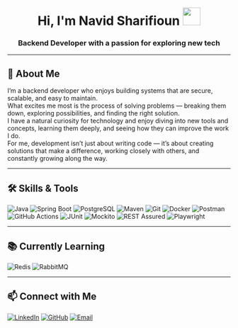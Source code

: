 <h1 align="center">
  Hi, I'm Navid Sharifioun <img src="https://media.giphy.com/media/WUlplcMpOCEmTGBtBW/giphy.gif" width="40">
</h1>
<h3 align="center">Backend Developer with a passion for exploring new tech</h3>

---

## 🚀 About Me
I’m a backend developer who enjoys building systems that are secure, scalable, and easy to maintain.  
What excites me most is the process of solving problems — breaking them down, exploring possibilities, and finding the right solution.  
I have a natural curiosity for technology and enjoy diving into new tools and concepts, learning them deeply, and seeing how they can improve the work I do.  
For me, development isn’t just about writing code — it’s about creating solutions that make a difference, working closely with others, and constantly growing along the way.


---

## 🛠️ Skills & Tools

![Java](https://img.shields.io/badge/Java-ED8B00?style=for-the-badge&logo=java&logoColor=white)
![Spring Boot](https://img.shields.io/badge/Spring%20Boot-6DB33F?style=for-the-badge&logo=springboot&logoColor=white)
![PostgreSQL](https://img.shields.io/badge/PostgreSQL-316192?style=for-the-badge&logo=postgresql&logoColor=white)
![Maven](https://img.shields.io/badge/Maven-C71A36?style=for-the-badge&logo=apache-maven&logoColor=white)
![Git](https://img.shields.io/badge/Git-F05033?style=for-the-badge&logo=git&logoColor=white)
![Docker](https://img.shields.io/badge/Docker-2496ED?style=for-the-badge&logo=docker&logoColor=white)
![Postman](https://img.shields.io/badge/Postman-FF6C37?style=for-the-badge&logo=postman&logoColor=white)
![GitHub Actions](https://img.shields.io/badge/GitHub%20Actions-2088FF?style=for-the-badge&logo=github-actions&logoColor=white)
![JUnit](https://img.shields.io/badge/JUnit-25A162?style=for-the-badge&logo=junit5&logoColor=white)
![Mockito](https://img.shields.io/badge/Mockito-45B29D?style=for-the-badge)
![REST Assured](https://img.shields.io/badge/REST%20Assured-005571?style=for-the-badge)
![Playwright](https://img.shields.io/badge/Playwright-2EAD33?style=for-the-badge)

---

## 📚 Currently Learning
![Redis](https://img.shields.io/badge/Redis-D9281A?style=for-the-badge&logo=redis&logoColor=white)
![RabbitMQ](https://img.shields.io/badge/RabbitMQ-FF6600?style=for-the-badge&logo=rabbitmq&logoColor=white)

---

## 📫 Connect with Me
[![LinkedIn](https://img.shields.io/badge/LinkedIn-0A66C2?style=for-the-badge&logo=linkedin&logoColor=white)](https://linkedin.com/in/navid-sharifioun)
[![GitHub](https://img.shields.io/badge/GitHub-000?style=for-the-badge&logo=github&logoColor=white)](https://github.com/Sharifioun-N)
[![Email](https://img.shields.io/badge/Email-D14836?style=for-the-badge&logo=gmail&logoColor=white)](mailto:navidsharifioun@gmail.com)
